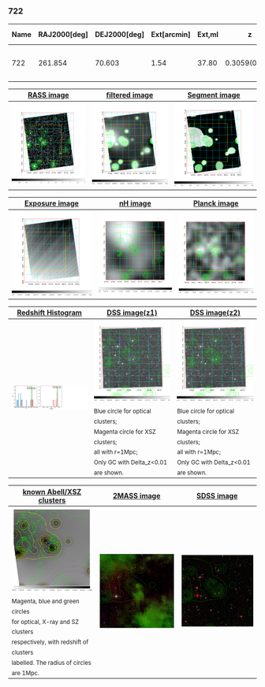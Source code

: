 <div STYLE="page-break-after: always;"></div>

### 722

|Name|RAJ2000[deg]|DEJ2000[deg] |Ext[arcmin]| Ext,ml | z | z_src| C|GC(XSZ,Delta_z<0.01)| GC(OPT,Delta_z<0.01)|GC| R_sig[arcmin] | R500[arcmin] | R500[Mpc]| CRsig[c/s] | CR500[c/s] |L500[1E44 erg/s]|F500[1E-12 erg/s/cm^2]| M500[1E14 Msun]|Tx[keV]|Cnt_sig|Beta|Rc[arcmin]|Comment|Alias|
|---|---|---|---|---|---|------|---|--------|---------|----------|---|---|---|---|---|---|---|---|---|---|---|---|---|---|
|722| 261.854| 70.603| 1.54| 37.80| 0.3059(0.000)| z_xsz| B| MCXC, PSZ2, Tar| N| MCXC, N, PSZ2, Tar, W| 12.700| 3.683| 0.998| 0.054(0.012)| 0.048(0.011)| 2.861(0.391)| 0.948(0.130)| 3.87(0.25)| 5.46(0.22)| 249.1| 0.850(-0.131+0.103)| 3.240(-0.711+0.529)| -| k123|

|[RASS image](../image/722/722_img.pdf)|[filtered image](../image/722/722_fil.pdf)|[Segment image](../image/722/722_seg.pdf)|
|-------------------|--------------------|-------------------|
| <img src="../image/722/722_img.png" width="300">  | <img src="../image/722/722_fil.png" width="300">   | <img src="../image/722/722_seg.png" width="300">  |

|[Exposure image](../image/722/722_mex.pdf)| [nH image](../image/722/722_nh.pdf)| [Planck image](../image/722/722_p.pdf)|
|-------------------|--------------------|-------------------|
|<img src="../image/722/722_mex.png" width="300">   | <img src="../image/722/722_nh.png" width="300">    | <img src="../image/722/722_p.png" width="300"> |

|[Redshift Histogram](../image/722/722_zg.pdf) | [DSS image(z1)](../image/722/722_dss_z1.pdf)      |  [DSS image(z2)](../image/722/722_dss_z2.pdf)    |
|-------------------|--------------------|-------------------|
|<img src="../image/722/722_zg.png" width="300"> |<img src="../image/722/722_dss_z1.png" width="300"> <sub><br>Blue circle for optical clusters; <br>Magenta circle for XSZ clusters; <br>all with r=1Mpc; <br>Only GC with Delta_z<0.01 are shown. </sub>| <img src="../image/722/722_dss_z2.png" width="300"><sub><br>Blue circle for optical clusters; <br>Magenta circle for XSZ clusters; <br>all with r=1Mpc; <br>Only GC with Delta_z<0.01 are shown. </sub> |

|[known Abell/XSZ clusters](../image/722/722_gc.pdf) | [2MASS image](../image/722/722_2mass.pdf)      |[SDSS image](../image/722/722_sdss.pdf)   |
|-------------------|-------------------|-------------------|
|<img src=../image/722/722_gc.png width="300"> <br><sub>Magenta, blue and green circles <br>for optical, X-ray and SZ clusters <br>respectively, with redshift of clusters <br>labelled. The radius of circles <br>are 1Mpc.</sub>|<img src="../image/722/722_2mass.png" width="300">  | <img src="../image/722/722_sdss.png" width="300">  |




